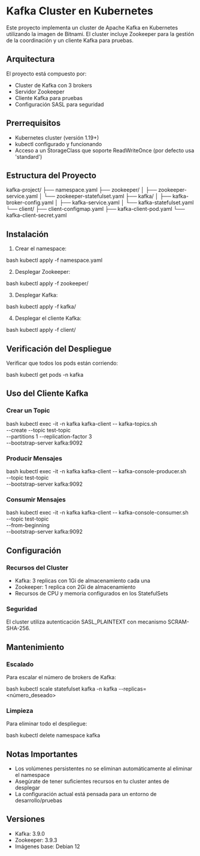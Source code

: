# Kafka Cluster en Kubernetes

Este proyecto implementa un cluster de Apache Kafka en Kubernetes utilizando la imagen de Bitnami. El cluster incluye Zookeeper para la gestión de la coordinación y un cliente Kafka para pruebas.

## Arquitectura

El proyecto está compuesto por:
- Cluster de Kafka con 3 brokers
- Servidor Zookeeper
- Cliente Kafka para pruebas
- Configuración SASL para seguridad

## Prerrequisitos

- Kubernetes cluster (versión 1.19+)
- kubectl configurado y funcionando
- Acceso a un StorageClass que soporte ReadWriteOnce (por defecto usa 'standard')

## Estructura del Proyecto

kafka-project/
├── namespace.yaml
├── zookeeper/
│ ├── zookeeper-service.yaml
│ └── zookeeper-statefulset.yaml
├── kafka/
│ ├── kafka-broker-config.yaml
│ ├── kafka-service.yaml
│ └── kafka-statefulset.yaml
└── client/
├── client-configmap.yaml
├── kafka-client-pod.yaml
└── kafka-client-secret.yaml


## Instalación

1. Crear el namespace:

bash
kubectl apply -f namespace.yaml

2. Desplegar Zookeeper:

bash
kubectl apply -f zookeeper/

3. Desplegar Kafka:

bash
kubectl apply -f kafka/

4. Desplegar el cliente Kafka:

bash
kubectl apply -f client/

## Verificación del Despliegue

Verificar que todos los pods están corriendo:

bash
kubectl get pods -n kafka


## Uso del Cliente Kafka

### Crear un Topic

bash
kubectl exec -it -n kafka kafka-client -- kafka-topics.sh \
--create --topic test-topic \
--partitions 1 --replication-factor 3 \
--bootstrap-server kafka:9092


### Producir Mensajes

bash
kubectl exec -it -n kafka kafka-client -- kafka-console-producer.sh \
--topic test-topic \
--bootstrap-server kafka:9092


### Consumir Mensajes

bash
kubectl exec -it -n kafka kafka-client -- kafka-console-consumer.sh \
--topic test-topic \
--from-beginning \
--bootstrap-server kafka:9092


## Configuración

### Recursos del Cluster
- Kafka: 3 replicas con 1Gi de almacenamiento cada una
- Zookeeper: 1 replica con 2Gi de almacenamiento
- Recursos de CPU y memoria configurados en los StatefulSets

### Seguridad
El cluster utiliza autenticación SASL_PLAINTEXT con mecanismo SCRAM-SHA-256.

## Mantenimiento

### Escalado
Para escalar el número de brokers de Kafka:

bash
kubectl scale statefulset kafka -n kafka --replicas=<número_deseado>


### Limpieza
Para eliminar todo el despliegue:

bash
kubectl delete namespace kafka


## Notas Importantes

- Los volúmenes persistentes no se eliminan automáticamente al eliminar el namespace
- Asegúrate de tener suficientes recursos en tu cluster antes de desplegar
- La configuración actual está pensada para un entorno de desarrollo/pruebas

## Versiones

- Kafka: 3.9.0
- Zookeeper: 3.9.3
- Imágenes base: Debian 12